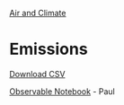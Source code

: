 [Air and Climate](../)

# Emissions

[Download CSV](../../../docs/air/emissions/data/emissions-timeline.csv)

[Observable Notebook](https://observablehq.com/d/dd9da0970f736968) - Paul
